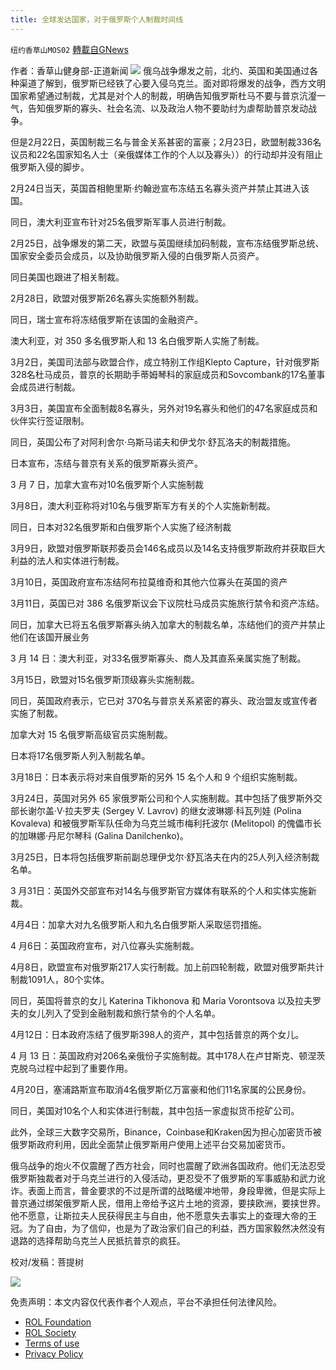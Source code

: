 ```yaml
---
title: 全球发达国家，对于俄罗斯个人制裁时间线
---
```

`纽约香草山MOS02` [轉載自GNews](https://gnews.org/zh-hans/2413274/)

作者：香草山健身部-正道新闻
![](https://cdn.discordapp.com/attachments/902205163622776852/956563844661121124/image0.png)
俄乌战争爆发之前，北约、英国和美国通过各种渠道了解到，俄罗斯已经铁了心要入侵乌克兰。面对即将爆发的战争，西方文明国家希望通过制裁，尤其是对个人的制裁，明确告知俄罗斯杜马不要与普京沆瀣一气，告知俄罗斯的寡头、社会名流、以及政治人物不要助纣为虐帮助普京发动战争。

但是2月22日，英国制裁三名与普金关系甚密的富豪；2月23日，欧盟制裁336名议员和22名国家知名人士（亲俄媒体工作的个人以及寡头））的行动却并没有阻止俄罗斯入侵的脚步。

2月24日当天，英国首相鲍里斯·约翰逊宣布冻结五名寡头资产并禁止其进入该国。

同日，澳大利亚宣布针对25名俄罗斯军事人员进行制裁。

2月25日，战争爆发的第二天，欧盟与英国继续加码制裁，宣布冻结俄罗斯总统、国家安全委员会成员，以及协助俄罗斯入侵的白俄罗斯人员资产。

同日美国也跟进了相关制裁。

2月28日，欧盟对俄罗斯26名寡头实施额外制裁。

同日，瑞士宣布将冻结俄罗斯在该国的金融资产。

澳大利亚，对 350 多名俄罗斯人和 13 名白俄罗斯人实施了制裁。

3月2日，美国司法部与欧盟合作，成立特别工作组Klepto Capture，针对俄罗斯328名杜马成员，普京的长期助手蒂姆琴科的家庭成员和Sovcombank的17名董事会成员进行制裁。

3月3日，美国宣布全面制裁8名寡头，另外对19名寡头和他们的47名家庭成员和伙伴实行签证限制。

同日，英国公布了对阿利舍尔·乌斯马诺夫和伊戈尔·舒瓦洛夫的制裁措施。

日本宣布，冻结与普京有关系的俄罗斯寡头资产。

3 月 7 日，加拿大宣布对10名俄罗斯个人实施制裁

3月8日，澳大利亚称将对10名与俄罗斯军方有关的个人实施新制裁。

同日，日本对32名俄罗斯和白俄罗斯个人实施了经济制裁

3月9日，欧盟对俄罗斯联邦委员会146名成员以及14名支持俄罗斯政府并获取巨大利益的法人和实体进行制裁。

3月10日，英国政府宣布冻结阿布拉莫维奇和其他六位寡头在英国的资产

3月11日，英国已对 386 名俄罗斯议会下议院杜马成员实施旅行禁令和资产冻结。

同日，加拿大已将五名俄罗斯寡头纳入加拿大的制裁名单，冻结他们的资产并禁止他们在该国开展业务

3 月 14 日：澳大利亚，对33名俄罗斯寡头、商人及其直系亲属实施了制裁。

3月15日，欧盟对15名俄罗斯顶级寡头实施制裁。

同日，英国政府表示，它已对 370名与普京关系紧密的寡头、政治盟友或宣传者实施了制裁。

加拿大对 15 名俄罗斯高级官员实施制裁。

日本将17名俄罗斯人列入制裁名单。

3月18日：日本表示将对来自俄罗斯的另外 15 名个人和 9 个组织实施制裁。

3月24日，英国对另外 65 家俄罗斯公司和个人实施制裁。其中包括了俄罗斯外交部长谢尔盖·V·拉夫罗夫 (Sergey V. Lavrov) 的继女波琳娜·科瓦列娃 (Polina Kovaleva) 和被俄罗斯军队任命为乌克兰城市梅利托波尔 (Melitopol) 的傀儡市长的加琳娜·丹尼尔琴科 (Galina Danilchenko)。

3月25日，日本将包括俄罗斯前副总理伊戈尔·舒瓦洛夫在内的25人列入经济制裁名单。

3 月31日：英国外交部宣布对14名与俄罗斯官方媒体有联系的个人和实体实施新裁。

4月4日：加拿大对九名俄罗斯人和九名白俄罗斯人采取惩罚措施。

4 月6日：英国政府宣布，对八位寡头实施制裁。

4月8日，欧盟宣布对俄罗斯217人实行制裁。加上前四轮制裁，欧盟对俄罗斯共计制裁1091人，80个实体。

同日，英国将普京的女儿 Katerina Tikhonova 和 Maria Vorontsova 以及拉夫罗夫的女儿列入了受到金融制裁和旅行禁令的个人名单。

4月12日：日本政府冻结了俄罗斯398人的资产，其中包括普京的两个女儿。

4 月 13 日：英国政府对206名亲俄份子实施制裁。其中178人在卢甘斯克、顿涅茨克脱乌过程中起到了重要作用。

4月20日，塞浦路斯宣布取消4名俄罗斯亿万富豪和他们11名家属的公民身份。

同日，美国对10名个人和实体进行制裁，其中包括一家虚拟货币挖矿公司。

此外，全球三大数字交易所，Binance，Coinbase和Kraken因为担心加密货币被俄罗斯政府利用，因此全面禁止俄罗斯用户使用上述平台交易加密货币。

俄乌战争的炮火不仅震醒了西方社会，同时也震醒了欧洲各国政府。他们无法忍受俄罗斯独裁者对于乌克兰进行的入侵活动，更忍受不了俄罗斯的军事威胁和武力讹诈。表面上而言，普金要求的不过是所谓的战略缓冲地带，身段卑微，但是实际上普京通过绑架俄罗斯人民，借用上帝给予这片土地的资源，要挟欧洲，要挟世界。他不愿意，让斯拉夫人民获得民主与自由，他不愿意失去事实上的查理大帝的王冠。为了自由，为了信仰，也是为了政治家们自己的利益，西方国家毅然决然没有退路的选择帮助乌克兰人民抵抗普京的疯狂。

校对/发稿：菩提树

![](https://cdn.discordapp.com/attachments/942466911881539646/965650193439662110/IMG_9237.jpg)

 

免责声明：本文内容仅代表作者个人观点，平台不承担任何法律风险。

- [ROL Foundation](https://rolfoundation.org/)
- [ROL Society](https://rolsociety.org/)
- [Terms of use](https://gnews.org/terms-of-use-3/)
- [Privacy Policy](https://gnews.org/privacy-policy/)
